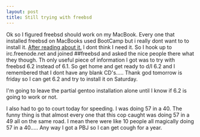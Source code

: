 ```yaml
---
layout: post
title: Still trying with freebsd
---
```


 Ok so I figured freebsd should work on my MacBook. Every one that installed freebsd on MacBooks used BootCamp but i really dont want to to install it. [After reading about it.](http://en.wikipedia.org/wiki/Boot_Camp) I dont think I need it. So I hook up to irc.freenode.net and joined ##freebsd and asked the nice people there what they though. Th only useful piece of information I got was to try with freebsd 6.2 instead of 6.1. So get home and get ready to d/l 6.2 and I remembered that I dont have any blank CD's..... Thank god tomorrow is friday so I can get 6.2 and try to install it on Saturday.

<!--more-->

I'm going to leave the partial gentoo installation alone until I know if 6.2 is going to work or not.

 I also had to go to court today for speeding. I was doing 57 in a 40. The funny thing is that almost every one that this cop caught was doing 57 in a 49 all on the same road. I mean there were like 10 people all magically doing 57 in a 40..... Any way I got a PBJ so I can get cough for a year.


